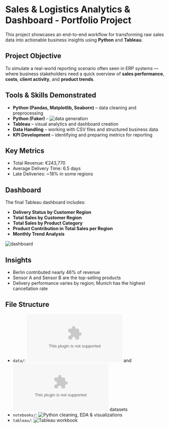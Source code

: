 # Sales & Logistics Analytics & Dashboard - Portfolio Project

This project showcases an end-to-end workflow for transforming raw sales data into actionable business insights using **Python** and **Tableau**.

## Project Objective

To simulate a real-world reporting scenario often seen in ERP systems — where business stakeholders need a quick overview of **sales performance**, **costs**, **client activity**, and **product trends**.

## Tools & Skills Demonstrated

- **Python (Pandas, Matplotlib, Seaborn)** – data cleaning and preprocessing
- **Python (Faker)** – ![data generation](https://github.com/IzaKam13/Portfolio-1_Sales-Logistics_Python-Tableau-Dashboard/blob/main/notebooks/creating_dummy_data.ipynb)
- **Tableau** – visual analytics and dashboard creation
- **Data Handling** – working with CSV files and structured business data
- **KPI Development** – identifying and preparing metrics for reporting

## Key Metrics

- Total Revenue: €243,770
- Average Delivery Time: 6.5 days
- Late Deliveries: ~18% in some regions

## Dashboard

The final Tableau dashboard includes:

- **Delivery Status by Customer Region**
- **Total Sales by Customer Region**
- **Total Sales by Product Category**
- **Product Contribution in Total Sales per Region**
- **Monthly Trend Analysis**  


![dashboard](https://github.com/IzaKam13/Portfolio-1_Sales-Logistics_Python-Tableau-Dashboard/blob/main/dashboard/Project_1_dashboard.png)

## Insights

- Berlin contributed nearly 46% of revenue
- Sensor A and Sensor B are the top-selling products
- Delivery performance varies by region; Munich has the highest cancellation rate

## File Structure

- `data/`: ![Raw](https://github.com/IzaKam13/Portfolio-1_Sales-Logistics_Python-Tableau-Dashboard/blob/main/data/raw_sales_logistics_data.csv) and ![cleaned](https://github.com/IzaKam13/Portfolio-1_Sales-Logistics_Python-Tableau-Dashboard/blob/main/data/sales_logistics_data_clean.csv) datasets
- `notebooks/`: ![Python cleaning, EDA & visualizations](https://github.com/IzaKam13/Portfolio-1_Sales-Logistics_Python-Tableau-Dashboard/blob/main/notebooks/Project_1.ipynb)
- `tableau/`: ![Tableau](https://github.com/IzaKam13/Portfolio-1_Sales-Logistics_Python-Tableau-Dashboard/blob/main/tableau/Project_1.twb) workbook 
